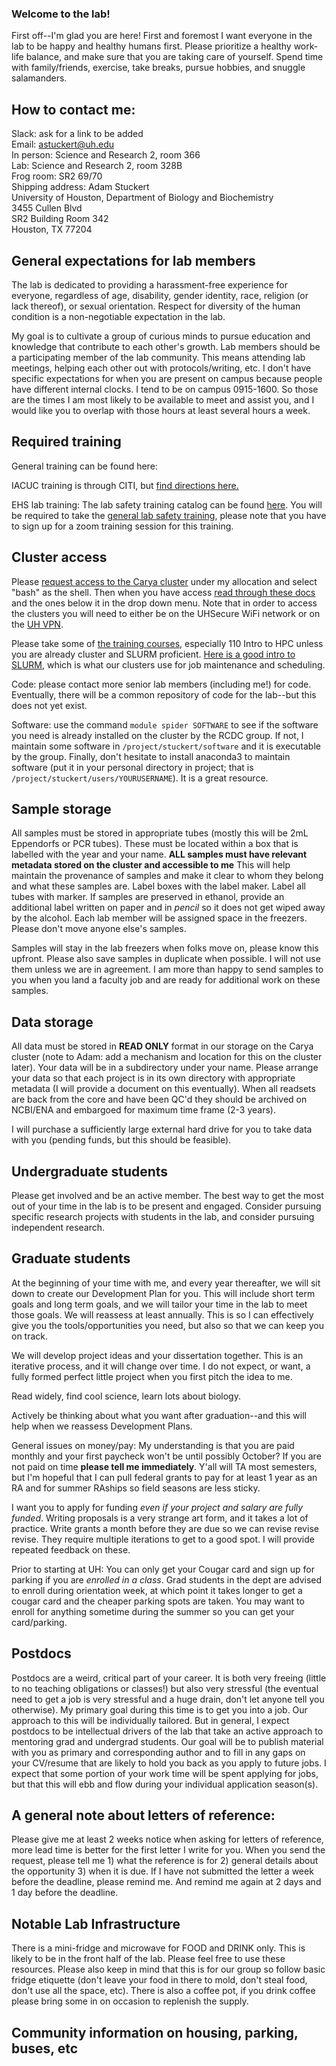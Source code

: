 ### Welcome to the lab!

First off--I'm glad you are here! First and foremost I want everyone in the lab to be happy and healthy humans first. Please prioritize a healthy work-life balance, and make sure that you are taking care of yourself. Spend time with family/friends, exercise, take breaks, pursue hobbies, and snuggle salamanders.

## How to contact me:

Slack: ask for a link to be added\
Email: astuckert@uh.edu\
In person: Science and Research 2, room 366\
Lab: Science and Research 2, room 328B\
Frog room: SR2 69/70\
Shipping address:
Adam Stuckert\
University of Houston, Department of Biology and Biochemistry\
3455 Cullen Blvd\
SR2 Building Room 342\
Houston, TX 77204 


## General expectations for lab members

The lab is dedicated to providing a harassment-free experience for everyone, regardless of age, disability, gender identity, race, religion (or lack thereof), or sexual orientation. Respect for diversity of the human condition is a non-negotiable expectation in the lab.

My goal is to cultivate a group of curious minds to pursue education and knowledge that contribute to each other's growth. Lab members should be a participating member of the lab community. This means attending lab meetings, helping each other out with protocols/writing, etc. I don't have specific expectations for when you are present on campus because people have different internal clocks. I tend to be on campus 0915-1600. So those are the times I am most likely to be available to meet and assist you, and I would like you to overlap with those hours at least several hours a week.

## Required training

General training can be found here:

IACUC training is through CITI, but [find directions here.](https://www.uh.edu/research/compliance/iacuc/education-and-training/)

EHS lab training: The lab safety training catalog can be found [here](https://uh.edu/ehs/commons/safety-training/catalog/). You will be required to take the [general lab safety training](https://ehlsa.cougarnet.uh.edu/EHSA/login?showtrainingregistration=yes), please note that you have to sign up for a zoom training session for this training.


## Cluster access

Please [request access to the Carya cluster](https://uh.edu/rcdc/getting-started/request-account.php) under my allocation and select "bash" as the shell. Then when you have access [read through these docs](https://uh.edu/rcdc/support-services/user-guide/) and the ones below it in the drop down menu. Note that in order to access the clusters you will need to either be on the UHSecure WiFi network or on the [UH VPN](https://uh.edu/infotech/services/computing/networks/vpn/). 

Please take some of [the training courses](https://hpedsi.uh.edu/education/training), especially 110 Intro to HPC unless you are already cluster and SLURM proficient. [Here is a good intro to SLURM](https://blog.ronin.cloud/slurm-intro/), which is what our clusters use for job maintenance and scheduling.

Code: please contact more senior lab members (including me!) for code. Eventually, there will be a common repository of code for the lab--but this does not yet exist.

Software: use the command `module spider SOFTWARE` to see if the software you need is already installed on the cluster by the RCDC group. If not, I maintain some software in `/project/stuckert/software` and it is executable by the group. Finally, don't hesitate to install anaconda3 to maintain software (put it in your personal directory in project; that is `/project/stuckert/users/YOURUSERNAME`). It is a great resource.


## Sample storage

All samples must be stored in appropriate tubes (mostly this will be 2mL Eppendorfs or PCR tubes). These must be located within a box that is labelled with the year and your name. **ALL samples must have relevant metadata stored on the cluster and accessible to me** This will help maintain the provenance of samples and make it clear to whom they belong and what these samples are. Label boxes with the label maker. Label all tubes with marker. If samples are preserved in ethanol, provide an additional label written on paper and in *pencil* so it does not get wiped away by the alcohol. Each lab member will be assigned space in the freezers. Please don't move anyone else's samples.

Samples will stay in the lab freezers when folks move on, please know this upfront. Please also save samples in duplicate when possible. I will not use them unless we are in agreement. I am more than happy to send samples to you when you land a faculty job and are ready for additional work on these samples.

## Data storage

All data must be stored in **READ ONLY** format in our storage on the Carya cluster (note to Adam: add a mechanism and location for this on the cluster later). Your data will be in a subdirectory under your name. Please arrange your data so that each project is in its own directory with appropriate metadata (I will provide a document on this eventually). When all readsets are back from the core and have been QC'd they should be archived on NCBI/ENA and embargoed for maximum time frame (2-3 years).

I will purchase a sufficiently large external hard drive for you to take data with you (pending funds, but this should be feasible).

## Undergraduate students

Please get involved and be an active member. The best way to get the most out of your time in the lab is to be present and engaged. Consider pursuing specific research projects with students in the lab, and consider pursuing independent research. 

## Graduate students

At the beginning of your time with me, and every year thereafter, we will sit down to create our Development Plan for you. This will include short term goals and long term goals, and we will tailor your time in the lab to meet those goals. We will reassess at least annually. This is so I can effectively give you the tools/opportunities you need, but also so that we can keep you on track.

We will develop project ideas and your dissertation together. This is an iterative process, and it will change over time. I do not expect, or want, a fully formed perfect little project when you first pitch the idea to me. 

Read widely, find cool science, learn lots about biology.

Actively be thinking about what you want after graduation--and this will help when we reassess Development Plans.

General issues on money/pay: My understanding is that you are paid monthly and your first paycheck won't be until possibly October? If you are not paid on time **please tell me immediately**. Y'all will TA most semesters, but I'm hopeful that I can pull federal grants to pay for at least 1 year as an RA and for summer RAships so field seasons are less sticky. 

I want you to apply for funding *even if your project and salary are fully funded*. Writing proposals is a very strange art form, and it takes a lot of practice. Write grants a month before they are due so we can revise revise revise. They require multiple iterations to get to a good spot. I will provide repeated feedback on these.

Prior to starting at UH: You can only get your Cougar card and sign up for parking if you are *enrolled in a class*. Grad students in the dept are advised to enroll during orientation week, at which point it takes longer to get a cougar card and the cheaper parking spots are taken. You may want to enroll for anything sometime during the summer so you can get your card/parking.

## Postdocs

Postdocs are a weird, critical part of your career. It is both very freeing (little to no teaching obligations or classes!) but also very stressful (the eventual need to get a job is very stressful and a huge drain, don't let anyone tell you otherwise). My primary goal during this time is to get you into a job. Our approach to this will be individually tailored. But in general, I expect postdocs to be intellectual drivers of the lab that take an active approach to mentoring grad and undergrad students. Our goal will be to publish material with you as primary and corresponding author and to fill in any gaps on your CV/resume that are likely to hold you back as you apply to future jobs. I expect that some portion of your work time will be spent applying for jobs, but that this will ebb and flow during your individual application season(s). 

## A general note about letters of reference:

Please give me at least 2 weeks notice when asking for letters of reference, more lead time is better for the first letter I write for you. When you send the request, please tell me 1) what the reference is for 2) general details about the opportunity 3) when it is due. If I have not submitted the letter a week before the deadline, please remind me. And remind me again at 2 days and 1 day before the deadline. 

## Notable Lab Infrastructure

There is a mini-fridge and microwave for FOOD and DRINK only. This is likely to be in the front half of the lab. Please feel free to use these resources. Please also keep in mind that this is for our group so follow basic fridge etiquette (don't leave your food in there to mold, don't steal food, don't use all the space, etc). There is also a coffee pot, if you drink coffee please bring some in on occasion to replenish the supply.

## Community information on housing, parking, buses, etc



